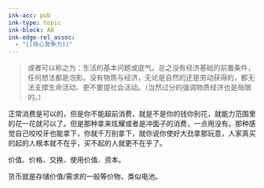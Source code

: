 ```yaml
---
ink-acc: pub
ink-type: topic
ink-block: A0
ink-edge-rel_assoc:
  - "[[核心竞争力]]"
---
```



> 或者可以称之为：生活的基本问题或底气。总之没有经济基础的前置条件，任何想法都是泡影。没有物质与经济，无论是自然的还是劳动获得的，都无法支撑生命活动、更不要提社会活动。（当然过分的强调物质经济也是局限的。）

正常消费是可以的，但是你不能超前消费，就是不是你的钱你别花，就能力范围里的花一花就可以了。但是那种拿来炫耀或者是冲面子的消费，一点用没有。那种感觉自己咬咬牙也能拿下，你就千万别拿下，就你说你使好大劲拿那玩意，人家真买的起的人根本就不在乎，买不起的人就更不在乎了。

价值、价格、交换、使用价值、资本。

货币就是存储价值/需求的一般等价物，类似电池。